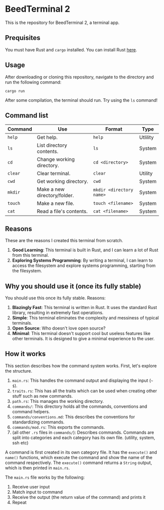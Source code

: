# BeedTerminal 2
This is the repository for BeedTerminal 2, a terminal app.

## Prequisites
You must have Rust and `cargo` installed. You can install Rust [here](https://www.rust-lang.org/tools/install).

## Usage
After downloading or cloning this repository, navigate to the directory and run the following command:

```
cargo run
```

After some compilation, the terminal should run. Try using the `ls` command!

## Command list
| Command | Use | Format | Type |
| --- | --- | --- | --- |
| `help` | Get help. | `help` | Utlility |
| `ls` | List directory contents. | `ls` | System |
| `cd` | Change working directory. | `cd <directory>` | System |
| `clear` | Clear terminal. | `clear` | Utility |
| `cwd` | Get working directory. | `cwd` | System |
| `mkdir` | Make a new directory/folder. | `mkdir <directory name>` | System |
| `touch` | Make a new file. | `touch <filename>` | System |
| `cat` | Read a file's contents. | `cat <filename>` | System |

## Reasons
These are the reasons I created this terminal from scratch.
1. **Good Learning**: This terminal is built in Rust, and I can learn a lot of Rust from this terminal.
2. **Exploring Systems Programming**: By writing a terminal, I can learn to access the filesystem and explore systems programming, starting from the filesystem.

## Why you should use it (once its fully stable)
You should use this once its fully stable. Reasons:

1. **Blazingly Fast**: This terminal is written in Rust. It uses the standard Rust library, resulting in extremely fast operations.
2. **Simple**: This terminal eliminates the complexity and messiness of typical terminals.
3. **Open Source**: Who doesn't love open source?
4. **Minimal**: This terminal doesn't support cool but useless features like other terminals. It is designed to give a minimal experience to the user.

## How it works
This section describes how the command system works. First, let's explore the structure.
1. `main.rs`: This handles the command output and displaying the input (`~ $`).
2. `traits.rs`: This has all the traits which can be used when creating other stuff such as new commands.
3. `path.rs`: This manages the working directory.
4. `commands/`: This directory holds all the commands, conventions and command helpers.
5. `commands/conventions.md`: This describes the conventions for standardizing commands.
6. `commands/mod.rs`: This exports the commands.
7. (all other `.rs` files in `commands/`): Describes commands. Commands are split into categories and each category has its own file. (utility, system, ssh etc)

A command is first created in its own category file. It has the `execute()` and `name()` functions, which execute the command and show the name of the command respectively. The `execute()` command returns a `String` output, which is then printed in `main.rs`.

The `main.rs` file works by the following:
1. Receive user input
2. Match input to command
3. Receive the output (the return value of the command) and prints it
4. Repeat
